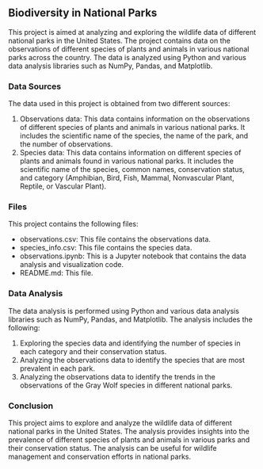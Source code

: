 ## Biodiversity in National Parks

This project is aimed at analyzing and exploring the wildlife data of different national parks in the United States. The project contains data on the observations of different species of plants and animals in various national parks across the country. The data is analyzed using Python and various data analysis libraries such as NumPy, Pandas, and Matplotlib.

### Data Sources

The data used in this project is obtained from two different sources:

1)    Observations data: This data contains information on the observations of different species of plants and animals in various national parks. It includes the scientific name of the species, the name of the park, and the number of observations.
2)    Species data: This data contains information on different species of plants and animals found in various national parks. It includes the scientific name of the species, common names, conservation status, and category (Amphibian, Bird, Fish, Mammal, Nonvascular Plant, Reptile, or Vascular Plant).

### Files

This project contains the following files:
- observations.csv: This file contains the observations data.
- species_info.csv: This file contains the species data.
- observations.ipynb: This is a Jupyter notebook that contains the data analysis and visualization code.
- README.md: This file.

### Data Analysis

The data analysis is performed using Python and various data analysis libraries such as NumPy, Pandas, and Matplotlib. The analysis includes the following:
1) Exploring the species data and identifying the number of species in each category and their conservation status.
2) Analyzing the observations data to identify the species that are most prevalent in each park.
3) Analyzing the observations data to identify the trends in the observations of the Gray Wolf species in different national parks.

### Conclusion

This project aims to explore and analyze the wildlife data of different national parks in the United States. The analysis provides insights into the prevalence of different species of plants and animals in various parks and their conservation status. The analysis can be useful for wildlife management and conservation efforts in national parks.